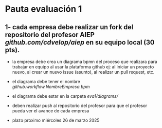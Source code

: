 # Pauta evaluación 1

## 1- cada empresa debe realizar un fork del repositorio del profesor AIEP *github.com/cdvelop/aiep* en su equipo local (30 pts).
- la empresa debe crea un diagrama bpmn del proceso que realizara para trabajar en equipo al usar la plataforma github ej: al iniciar un proyecto nuevo, al crear un nuevo issue (asunto), al realizar un pull request, etc.

- el diagrama debe tener el nombre *github.workflow.NombreEmpresa.bpm*

- el diagrama debe estar en la carpeta *eva1/diagrams/*

- deben realizar push al repositorio del profesor para que el profesor pueda ver el avance de cada empresa

- plazo proximo miércoles 26 de marzo 2025
